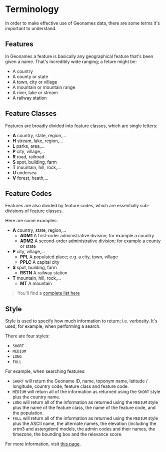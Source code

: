 # Terminology

In order to make effective use of Geonames data, there are some terms it's important to understand.

## Features

In Geonames a feature is basically any geographical feature that's been given a name. That's incredibly wide ranging; a feture might be:

* A country
* A county or state
* A town, city or village
* A mountain or mountain range
* A river, lake or stream
* A railway station

## Feature Classes

Features are broadly divided into feature classes, which are single letters:

* **A** country, state, region,...
* **H** stream, lake, region,...
* **L** parks, area,...
* **P** city, village,...
* **R** road, railroad
* **S** spot, building, farm
* **T** mountain, hill, rock,...
* **U** undersea
* **V** forest, heath,...

## Feature Codes

Features are also divided by feature codes, which are essentially sub-divisions of feature classes.

Here are some examples:

* **A** country, state, region,...
    * **ADM1** A first-order administrative division; for example a country
    * **ADM2** A second-order administrative division; for example a county or state
* **P** city, village,...
    * **PPL** A populated place; e.g. a city, town, village
    * **PPLC** A capital city
* **S** spot, building, farm
    * **RSTN** A railway station
* **T** mountain, hill, rock,...
    * **MT** A mountain
    
    
> You'll find a [complete list here](http://www.geonames.org/export/codes.html)

## Style

Style is used to specify how much information to return; i.e. verbosity. It's used, for example, when performing a search.

There are four styles:

* `SHORT`
* `MEDIUM`
* `LONG`
* `FULL`

For example, when searching features:

* `SHORT` will return the Geoname ID, name, toponym name, latitude / longitude, country code, feature class and feature code.
* `MEDIUM` will return all of the information as returned using the `SHORT` style plus the country name.
* `LONG` will return all of the information as returned using the `MEDIUM` style plus the name of the feature class, the name of the feature code, and the population.
* `FULL` will return all of the information as returned using the `MEDIUM` style plus the ASCII name, the alternate names, the elevation (including the srtm3 and astergdem) models, the admin codes and their names, the timezone, the bounding box and the relevance score. 


For more information, visit [this page](/styles).